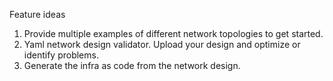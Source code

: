 Feature ideas

1. Provide multiple examples of different network topologies to get started.
2. Yaml network design validator. Upload your design and optimize or identify problems.
3. Generate the infra as code from the network design.
